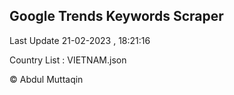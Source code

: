 

## Google Trends Keywords Scraper 
 
Last Update 21-02-2023 , 18:21:16

Country List :
VIETNAM.json



© Abdul Muttaqin 

